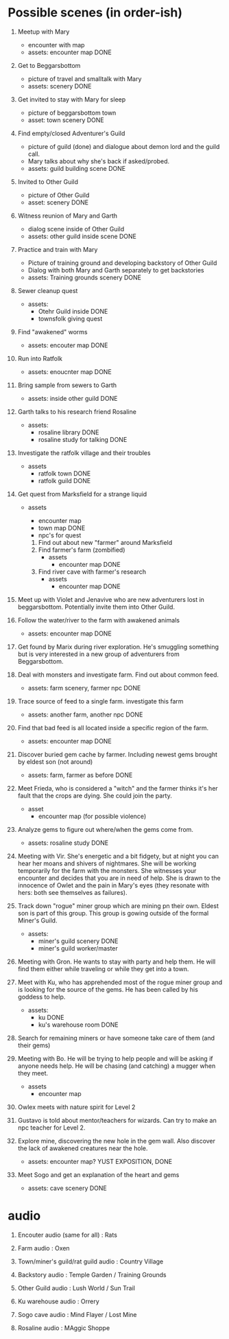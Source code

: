 # Possible scenes (in order-ish)

1. Meetup with Mary
   - encounter with map
   - assets: encounter map DONE

1. Get to Beggarsbottom
   - picture of travel and smalltalk with Mary
   - assets: scenery DONE

1. Get invited to stay with Mary for sleep
   - picture of beggarsbottom town
   - asset: town scenery DONE

1. Find empty/closed Adventurer's Guild
   - picture of guild (done) and dialogue about demon lord and the guild call.
   - Mary talks about why she's back if asked/probed.
   - assets: guild building scene DONE

1. Invited to Other Guild
   - picture of Other Guild
   - asset: scenery DONE

1. Witness reunion of Mary and Garth
   - dialog scene inside of Other Guild
   - assets: other guild inside scene DONE

1. Practice and train with Mary
   - Picture of training ground and developing backstory of Other Guild
   - Dialog with both Mary and Garth separately to get backstories
   - assets: Training grounds scenery DONE

1. Sewer cleanup quest
   - assets:
	 - Otehr Guild inside DONE
	 - townsfolk giving quest

1. Find "awakened" worms
   - assets: encouter map DONE

1. Run into Ratfolk
   - assets: enoucnter map DONE

1. Bring sample from sewers to Garth
   - assets: inside other guild DONE

1. Garth talks to his research friend Rosaline
   - assets: 
	 - rosaline library DONE
	 - rosaline study for talking DONE

1. Investigate the ratfolk village and their troubles
   - assets
	 - ratfolk town DONE
	 - ratfolk guild DONE
	 
1. Get quest from Marksfield for a strange liquid
   - assets
	 - encounter map
	 - town map DONE
	 - npc's for quest
	 
	 1. Find out about new "farmer" around Marksfield
	 1. Find farmer's farm (zombified)
		 - assets
			 - encounter map DONE
	 1. Find river cave with farmer's research
		 - assets
			 - encounter map DONE
	 
1. Meet up with Violet and Jenavive who are new adventurers lost in beggarsbottom. Potentially invite them into Other Guild.

1. Follow the water/river to the farm with awakened animals
   - assets: encounter map DONE
   
1. Get found by Marix during river exploration. He's smuggling something but is very interested in a new group of adventurers from Beggarsbottom.

1. Deal with monsters and investigate farm. Find out about common feed.
   - assets: farm scenery, farmer npc DONE

1. Trace source of feed to a single farm. investigate this farm
   - assets: another farm, another npc DONE

1. Find that bad feed is all located inside a specific region of the farm.
   - assets: encounter map DONE

1. Discover buried gem cache by farmer. Including newest gems brought by eldest son (not around)
   - assets: farm, farmer as before DONE
   
1. Meet Frieda, who is considered a "witch" and the farmer thinks it's her fault that the crops are dying. She could join the party.
   - asset
	 - encounter map (for possible violence)

1. Analyze gems to figure out where/when the gems come from.
   - assets: rosaline study DONE
   
1. Meeting with Vir. She's energetic and a bit fidgety, but at night you can hear her moans and shivers of nightmares. She will be working temporarily for the farm with the monsters. She witnesses your encounter and decides that you are in need of help. She is drawn to the innocence of Owlet and the pain in Mary's eyes (they resonate with hers: both see themselves as failures).

1. Track down "rogue" miner group which are mining pn their own. Eldest son is part of this group. This group is gowing outside of the formal Miner's Guild.
   - assets: 
	 - miner's guild scenery DONE
	 - miner's guild worker/master
	 
1. Meeting with Gron. He wants to stay with party and help them. He will find them either while traveling or while they get into a town.

1. Meet with Ku, who has apprehended most of the rogue miner group and is looking for the source of the gems. He has been called by his goddess to help.
   - assets:
	 - ku DONE
	 - ku's warehouse room DONE
	 
1. Search for remaining miners or have someone take care of them (and their gems)

1. Meeting with Bo. He will be trying to help people and will be asking if anyone needs help. He will be chasing (and catching) a mugger when they meet.
   - assets
	 - encounter map

1. Owlex meets with nature spirit for Level 2

1. Gustavo is told about mentor/teachers for wizards. Can try to make an npc teacher for Level 2.

1. Explore mine, discovering the new hole in the gem wall. Also discover the lack of awakened creatures near the hole.
   - assets: encounter map? YUST EXPOSITION, DONE

1. Meet Sogo and get an explanation of the heart and gems
   - assets: cave scenery DONE


# audio 

1. Encouter audio (same for all) : Rats

1. Farm audio : Oxen

1. Town/miner's guild/rat guild audio : Country Village

1. Backstory audio : Temple Garden / Training Grounds

1. Other Guild audio : Lush World / Sun Trail

1. Ku warehouse audio : Orrery

1. Sogo cave audio : Mind Flayer / Lost Mine

1. Rosaline audio : MAggic Shoppe
